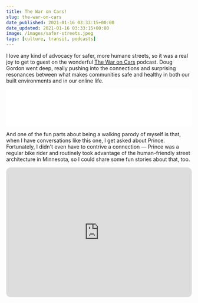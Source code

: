 ```yaml
---
title: The War on Cars!
slug: the-war-on-cars
date_published: 2021-01-16 03:33:15+00:00
date_updated: 2021-01-16 03:33:15+00:00
image: /images/safer-streets.jpeg
tags: [culture, transit, podcasts]
---
```

I love any kind of advocacy for safer, more humane streets, so it was a real joy to get to guest on the wonderful [The War on Cars](https://thewaroncars.org) podcast. Doug Gordon went deep, really pushing into the connections and surprising resonances between what makes communities safe and healthy in both our built environments and in our online life.

<iframe title="Libsyn Player" style="border: none" src="//html5-player.libsyn.com/embed/episode/id/17524907/height/100/theme/custom/thumbnail/no/direction/backward/render-playlist/no/custom-color/000000/" height="100" width="100%" scrolling="no"  allowfullscreen webkitallowfullscreen mozallowfullscreen oallowfullscreen msallowfullscreen></iframe>

And one of the fun parts about being a walking parody of myself is that, when I have conversations like this one, I get asked about Prince. Fortunately, I didn't even have to contrive a connection — Prince was a regular bike rider and routinely took advantage of the human-friendly street architecture in Minnesota, so I could share some fun stories about that, too.

<iframe style="border-radius:12px" src="https://open.spotify.com/embed/track/21rHxr8dnkK9ujEcobzjby?utm_source=generator&theme=0" width="100%" height="352" frameBorder="0" allowfullscreen="" allow="autoplay; clipboard-write; encrypted-media; fullscreen; picture-in-picture" loading="lazy"></iframe>